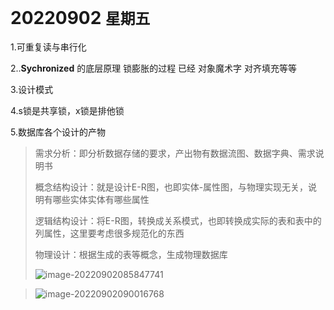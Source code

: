 # 20220902		`星期五`

1.可重复读与串行化

> 

2..**Sychronized** 的底层原理   锁膨胀的过程   已经 对象魔术字 对齐填充等等

> 

3.设计模式

> 

4.s锁是共享锁，x锁是排他锁

5.数据库各个设计的产物

> 需求分析：即分析数据存储的要求，产出物有数据流图、数据字典、需求说明书
>
> 概念结构设计：就是设计E-R图，也即实体-属性图，与物理实现无关，说明有哪些实体实体有哪些属性
>
> 逻辑结构设计：将E-R图，转换成关系模式，也即转换成实际的表和表中的列属性，这里要考虑很多规范化的东西
>
> 物理设计：根据生成的表等概念，生成物理数据库
>
> ![image-20220902085847741](C:\Users\HP\AppData\Roaming\Typora\typora-user-images\image-20220902085847741.png)

> ![image-20220902090016768](C:\Users\HP\AppData\Roaming\Typora\typora-user-images\image-20220902090016768.png)

